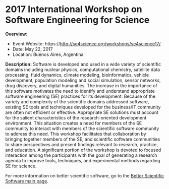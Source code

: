 
# 2017 International Workshop on Software Engineering for Science

**Overview:**
- Event Website: https://http://se4science.org/workshops/se4science17/
- Date: May 22, 2017
- Location: Buenos Aires, Argentina

**Description:** Software is developed and used in a wide variety of scientific domains including nuclear physics, computational chemistry, satellite data processing, fluid dynamics, climate modeling, bioinformatics, vehicle development, population modeling and social simulation, sensor networks, drug discovery, and digital humanities. The increase in the importance of this software motivates the need to identify and understand appropriate software engineering (SE) practices for its development. Because of the variety and complexity of the scientific domains addressed software, existing SE tools and techniques developed for the business/IT community are often not efficient or effective. Appropriate SE solutions must account for the salient characteristics of the research-oriented development environment. This situation creates a need for members of the SE community to interact with members of the scientific software community to address this need. This workshop facilitates that collaboration by bringing together members of the SE, and scientific software communities to share perspectives and present findings relevant to research, practice, and education. A significant portion of the workshop is devoted to focused interaction among the participants with the goal of generating a research agenda to improve tools, techniques, and experimental methods regarding SE for science.


For more information on better scientific software, go to the [Better Scientific Software main page](http://betterscientificsoftware.info).

<!---
Categories: planning, crosscutting
Topics: software engineering
Tags: workshop
Level: 2
Prerequisites: WhatIsCseSwProductivity.md
Aggregate: none
--->
